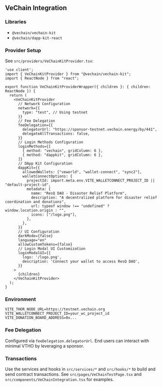 ## VeChain Integration

### Libraries
- `@vechain/vechain-kit`
- `@vechain/dapp-kit-react`

### Provider Setup
See `src/providers/VeChainKitProvider.tsx`:

```12:48:src/providers/VeChainKitProvider.tsx
'use client';
import { VeChainKitProvider } from "@vechain/vechain-kit";
import { ReactNode } from "react";

export function VeChainKitProviderWrapper({ children }: { children: ReactNode }) {
  return (
    <VeChainKitProvider
      // Network Configuration
      network={{
        type: "test", // Using testnet
      }}
      // Fee Delegation
      feeDelegation={{
        delegatorUrl: "https://sponsor-testnet.vechain.energy/by/441",
        delegateAllTransactions: false,
      }}
      // Login Methods Configuration
      loginMethods={[
        { method: "vechain", gridColumn: 6 },
        { method: "dappkit", gridColumn: 6 },
      ]}
      // DApp Kit Configuration
      dappKit={{
        allowedWallets: ["veworld", "wallet-connect", "sync2"],
        walletConnectOptions: {
          projectId: import.meta.env.VITE_WALLETCONNECT_PROJECT_ID || "default-project-id",
          metadata: {
            name: "ResQ DAO - Disaster Relief Platform",
            description: "A decentralized platform for disaster relief coordination and donations",
            url: typeof window !== "undefined" ? window.location.origin : "",
            icons: ["/logo.png"],
          },
        },
      }}
      // UI Configuration
      darkMode={false}
      language="en"
      allowCustomTokens={false}
      // Login Modal UI Customization
      loginModalUI={{
        logo: '/logo.png',
        description: 'Connect your wallet to access ResQ DAO',
      }}
    >
      {children}
    </VeChainKitProvider>
  );
}
```

### Environment
```
VITE_THOR_NODE_URL=https://testnet.vechain.org
VITE_WALLETCONNECT_PROJECT_ID=your_wc_project_id
VITE_DONATION_BOARD_ADDRESS=0x...
```

### Fee Delegation
Configured via `feeDelegation.delegatorUrl`. End users can interact with minimal VTHO by leveraging a sponsor.

### Transactions
Use the services and hooks in `src/services/*` and `src/hooks/*` to build and send contract transactions. See `src/pages/VeChainTestPage.tsx` and `src/components/VeChainIntegration.tsx` for examples.


